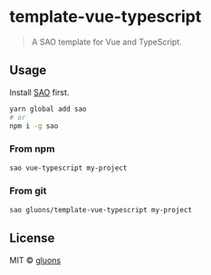 # template-vue-typescript

> A SAO template for Vue and TypeScript. 

## Usage

Install [SAO](https://github.com/egoist/sao) first.

```bash
yarn global add sao
# or
npm i -g sao
```

### From npm

```bash
sao vue-typescript my-project
```

### From git

```bash
sao gluons/template-vue-typescript my-project
```

## License

MIT &copy; [gluons](https://github.com/gluons/template-vue-typescript)
